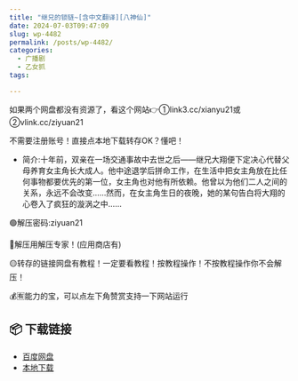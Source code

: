 ```yaml
---
title: "继兄的锁链~[含中文翻译][八神仙]"
date: 2024-07-03T09:47:09
slug: wp-4482
permalink: /posts/wp-4482/
categories:
  - 广播剧
  - 乙女抓
tags:

---
```


如果两个网盘都没有资源了，看这个网站👉①link3.cc/xianyu21或②vlink.cc/ziyuan21

不需要注册账号！直接点本地下载转存OK？懂吧！

*   简介:十年前，双亲在一场交通事故中去世之后——继兄大翔便下定决心代替父母养育女主角长大成人。​他中途退学后拼命工作，在生活中把女主角放在比任何事物都要优先的第一位，女主角也对他有所依赖。​他曾以为他们二人之间的关系，永远不会改变……​然而，在女主角生日的夜晚，她的某句告白​将大翔的心卷入了疯狂的漩涡之中……

🟢解压密码:ziyuan21

🔵解压用解压专家！(应用商店有)

🟡转存的链接网盘有教程！一定要看教程！按教程操作！不按教程操作你不会解压！

💰🈶能力的宝，可以点左下角赞赏支持一下网站运行

## 📦 下载链接
- [百度网盘](https://blziyuan21.com/pay-download/4482?key=427ea091b9&down_id=0)
- [本地下载](https://blziyuan21.com/pay-download/4482?key=427ea091b9&down_id=1)

